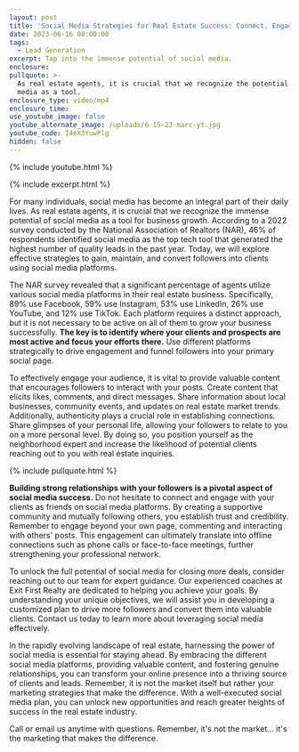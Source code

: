 ```yaml
---
layout: post
title: 'Social Media Strategies for Real Estate Success: Connect, Engage, Convert'
date: 2023-06-16 00:00:00
tags:
  - Lead Generation
excerpt: Tap into the immense potential of social media.
enclosure:
pullquote: >-
  As real estate agents, it is crucial that we recognize the potential of social
  media as a tool.
enclosure_type: video/mp4
enclosure_time:
use_youtube_image: false
youtube_alternate_image: /uploads/6-15-23-marc-yt.jpg
youtube_code: I4eX3YuwPlg
hidden: false
---
```

{% include youtube.html %}

{% include excerpt.html %}

For many individuals, social media has become an integral part of their daily lives. As real estate agents, it is crucial that we recognize the immense potential of social media as a tool for business growth. According to a 2022 survey conducted by the National Association of Realtors (NAR), 46% of respondents identified social media as the top tech tool that generated the highest number of quality leads in the past year. Today, we will explore effective strategies to gain, maintain, and convert followers into clients using social media platforms.

The NAR survey revealed that a significant percentage of agents utilize various social media platforms in their real estate business. Specifically, 89% use Facebook, 59% use Instagram, 53% use LinkedIn, 26% use YouTube, and 12% use TikTok. Each platform requires a distinct approach, but it is not necessary to be active on all of them to grow your business successfully. **The key is to identify where your clients and prospects are most active and focus your efforts there.** Use different platforms strategically to drive engagement and funnel followers into your primary social page.

To effectively engage your audience, it is vital to provide valuable content that encourages followers to interact with your posts. Create content that elicits likes, comments, and direct messages. Share information about local businesses, community events, and updates on real estate market trends. Additionally, authenticity plays a crucial role in establishing connections. Share glimpses of your personal life, allowing your followers to relate to you on a more personal level. By doing so, you position yourself as the neighborhood expert and increase the likelihood of potential clients reaching out to you with real estate inquiries.

{% include pullquote.html %}

**Building strong relationships with your followers is a pivotal aspect of social media success.** Do not hesitate to connect and engage with your clients as friends on social media platforms. By creating a supportive community and mutually following others, you establish trust and credibility. Remember to engage beyond your own page, commenting and interacting with others' posts. This engagement can ultimately translate into offline connections such as phone calls or face-to-face meetings, further strengthening your professional network.

To unlock the full potential of social media for closing more deals, consider reaching out to our team for expert guidance. Our experienced coaches at Exit First Realty are dedicated to helping you achieve your goals. By understanding your unique objectives, we will assist you in developing a customized plan to drive more followers and convert them into valuable clients. Contact us today to learn more about leveraging social media effectively.

In the rapidly evolving landscape of real estate, harnessing the power of social media is essential for staying ahead. By embracing the different social media platforms, providing valuable content, and fostering genuine relationships, you can transform your online presence into a thriving source of clients and leads. Remember, it is not the market itself but rather your marketing strategies that make the difference. With a well-executed social media plan, you can unlock new opportunities and reach greater heights of success in the real estate industry.

Call or email us anytime with questions. Remember, it's not the market… it's the marketing that makes the difference.